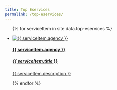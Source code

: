 ```yaml
---
title: Top Eservices
permalink: /top-eservices/
---
```


<div class="list-container">
<ul class="vertical-list">
  
  {% for serviceItem in site.data.top-eservices %}
  
  <li class="list-item">
    <a href="{{ serviceItem.url }}">
      <div class="list-item">
        <img src="{{ serviceItem.image-url }}" alt="{{ serviceItem.agency }}" />
      </div>
      <div class="list-item-text">
            <h4>{{ serviceItem.agency }}</h4>
            <h5>{{ serviceItem.title }}</h5>
            <p>{{ serviceItem.description }}</p>
      </div>
    </a>
  </li>
           
  {% endfor %}
  
</ul>
</div>
